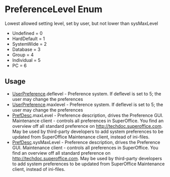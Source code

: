 <properties generated="1" SortOrder="990" />

# PreferenceLevel Enum

Lowest allowed setting level, set by user, but not lower than sysMaxLevel

* Undefined = 0
* HardDefault = 1
* SystemWide = 2
* Database = 3
* Group = 4
* Individual = 5
* PC = 6

## Usage
* [UserPreference](UserPreference.md).deflevel - Preference system. If deflevel is set to 5; the user may change the preferences
* [UserPreference](UserPreference.md).maxlevel - Preference system. If deflevel is set to 5; the user may change the preferences
* [PrefDesc](PrefDesc.md).maxLevel - Preference description, drives the Preference GUI. Maintenance client - controls all preferences in SuperOffice. You find an overview off all standard preference on http://techdoc.superoffice.com.  May be used by third-party developers to add system preferences to be updated from SuperOffice Maintenance client, instead of ini-files. 
* [PrefDesc](PrefDesc.md).sysMaxLevel - Preference description, drives the Preference GUI. Maintenance client - controls all preferences in SuperOffice. You find an overview off all standard preference on http://techdoc.superoffice.com.  May be used by third-party developers to add system preferences to be updated from SuperOffice Maintenance client, instead of ini-files. 

